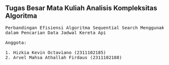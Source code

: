 ## Tugas Besar Mata Kuliah Analisis Kompleksitas Algoritma

<pre>
Perbandingan Efisiensi Algoritma Sequential Search Menggunakan Pendekatan Iteratif dan Rekursif
dalam Pencarian Data Jadwal Kereta Api

Anggota:

1. Hizkia Kevin Octaviano (2311102185)
2. Arvel Mahsa Athallah Firdaus (2311102188)
</pre>
